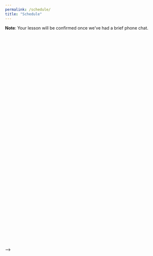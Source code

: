 ```yaml
---
permalink: /schedule/
title: "Schedule"
---
```


**Note**: Your lesson will be confirmed once we've had a brief phone chat.



<div class="calendly-inline-widget" data-url="https://calendly.com/bekindtoyourspine/alexander-technique-lesson" style="min-width:320px;height:700px;"></div>
<script type="text/javascript" src="https://assets.calendly.com/assets/external/widget.js" async></script>-->
